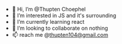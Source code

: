 - 👋 Hi, I’m @Thupten Choephel
- 👀 I’m interested in JS and it's surrounding
- 🌱 I’m currently learning react
- 💞️ I’m looking to collaborate on nothing
- 📫 reach me @thupten104@gmail.com

<!---
thupker/thupker is a ✨ special ✨ repository because its `README.md` (this file) appears on your GitHub profile.
You can click the Preview link to take a look at your changes.
--->
